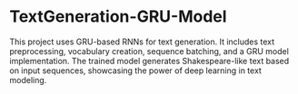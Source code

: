 # TextGeneration-GRU-Model
This project uses GRU-based RNNs for text generation. It includes text preprocessing, vocabulary creation, sequence batching, and a GRU model implementation. The trained model generates Shakespeare-like text based on input sequences, showcasing the power of deep learning in text modeling.
